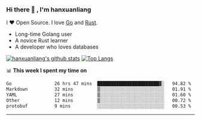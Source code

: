 ### Hi there 👋 , I'm hanxuanliang

<!--
**hanxuanliang/hanxuanliang** is a ✨ _special_ ✨ repository because its `README.md` (this file) appears on your GitHub profile.

Here are some ideas to get you started:

- 🔭 I’m currently working on ...
- 🌱 I’m currently learning ...
- 👯 I’m looking to collaborate on ...
- 🤔 I’m looking for help with ...
- 💬 Ask me about ...
- 📫 How to reach me: ...
- 😄 Pronouns: ...
- ⚡ Fun fact: ...
-->
I ❤ Open Source. I love [Go](https://golang.org) and [Rust](https://www.rust-lang.org/zh-CN/).

* Long-time Golang user
* A novice Rust learner
* A developer who loves databases

[![hanxuanliang's github stats](https://github-readme-stats.vercel.app/api/top-langs/?username=hanxuanliang&hide=html)](https://github.com/anuraghazra/github-readme-stats)
[![Top Langs](https://github-readme-stats.vercel.app/api?username=hanxuanliang&show_icons=true&count_private=true&line_height=40)](https://github.com/anuraghazra/github-readme-stats)

📊 **This week I spent my time on**
<!--START_SECTION:waka-->

```txt
Go                26 hrs 47 mins  ███████████████████████▓░   94.82 %
Markdown          32 mins         ▒░░░░░░░░░░░░░░░░░░░░░░░░   01.91 %
YAML              27 mins         ▒░░░░░░░░░░░░░░░░░░░░░░░░   01.60 %
Other             12 mins         ▒░░░░░░░░░░░░░░░░░░░░░░░░   00.72 %
protobuf          9 mins          ░░░░░░░░░░░░░░░░░░░░░░░░░   00.53 %
```

<!--END_SECTION:waka-->

***
